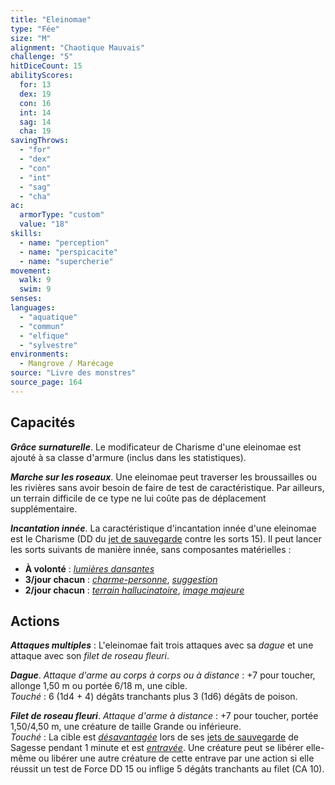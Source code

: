 ```yaml
---
title: "Eleinomae"
type: "Fée"
size: "M"
alignment: "Chaotique Mauvais"
challenge: "5"
hitDiceCount: 15
abilityScores:
  for: 13
  dex: 19
  con: 16
  int: 14
  sag: 14
  cha: 19
savingThrows:
  - "for"
  - "dex"
  - "con"
  - "int"
  - "sag"
  - "cha"
ac:
  armorType: "custom"
  value: "18"
skills:
  - name: "perception"
  - name: "perspicacite"
  - name: "supercherie"
movement:
  walk: 9
  swim: 9
senses:
languages:
  - "aquatique"
  - "commun"
  - "elfique"
  - "sylvestre"
environments:
  - Mangrove / Marécage
source: "Livre des monstres"
source_page: 164
---
```

## Capacités
_**Grâce surnaturelle**_. Le modificateur de Charisme d'une eleinomae est ajouté à sa classe d'armure (inclus dans les statistiques).

_**Marche sur les roseaux**_. Une eleinomae peut traverser les broussailles ou les rivières sans avoir besoin de faire de test de caractéristique. Par ailleurs, un terrain difficile de ce type ne lui coûte pas de déplacement supplémentaire.

_**Incantation innée**_. La caractéristique d'incantation innée d'une eleinomae est le Charisme (DD du [jet de sauvegarde](/utiliser-les-caracteristiques/#jets-de-sauvegarde) contre les sorts 15). Il peut lancer les sorts suivants de manière innée, sans composantes matérielles :
* **À volonté** : [_lumières dansantes_](/grimoire/lumieres-dansantes/)
* **3/jour chacun** : [_charme-personne_](/grimoire/charme-personne/), [_suggestion_](/grimoire/suggestion/)
* **2/jour chacun** : [_terrain hallucinatoire_](/grimoire/terrain-hallucinatoire/), [_image majeure_](/grimoire/image-majeure/)

## Actions
_**Attaques multiples**_ : L'eleinomae fait trois attaques avec sa _dague_ et une attaque avec son _filet de roseau fleuri_.

_**Dague**_. _Attaque d'arme au corps à corps ou à distance_ : +7 pour toucher, allonge 1,50 m ou portée 6/18 m, une cible.  
_Touché_ : 6 (1d4 + 4) dégâts tranchants plus 3 (1d6) dégâts de poison.

_**Filet de roseau fleuri**_. _Attaque d'arme à distance_ : +7 pour toucher, portée 1,50/4,50 m, une créature de taille Grande ou inférieure.  
_Touché_ : La cible est [_désavantagée_](/utiliser-les-caracteristiques/#avantage-et-desavantage) lors de ses [jets de sauvegarde](/utiliser-les-caracteristiques/#jets-de-sauvegarde) de Sagesse pendant 1 minute et est [_entravée_](/gerer-la-sante-du-personnage/#entrave). Une créature peut se libérer elle-même ou libérer une autre créature de cette entrave par une action si elle réussit un test de Force DD 15 ou inflige 5 dégâts tranchants au filet (CA 10).
